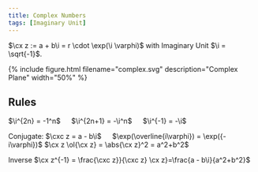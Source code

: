 ```yaml
---
title: Complex Numbers
tags: [Imaginary Unit]
---
```


$\cx z := a + b\i = r \cdot \exp(\i \varphi)$ with Imaginary Unit $\i = \sqrt{-1}$.

{% include figure.html filename="complex.svg" description="Complex Plane" width="50%" %}

## Rules
$\i^{2n} = -1^n$ &emsp; $\i^{2n+1} = -\i^n$ &emsp; $\i^{-1} = -\i$

Conjugate: $\cxc z = a - b\i$ &emsp; $\exp(\overline{i\varphi}) = \exp({-i\varphi})$
$\cx z \ol{\cx z} = \abs{\cx z}^2 = a^2+b^2$

Inverse $\cx z^{-1} = \frac{\cxc z}}{\cxc z} \cx z}=\frac{a - b\i}{a^2+b^2}$
